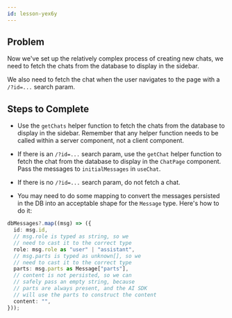 ```yaml
---
id: lesson-yex6y
---
```


## Problem

Now we've set up the relatively complex process of creating new chats, we need to fetch the chats from the database to display in the sidebar.

We also need to fetch the chat when the user navigates to the page with a `/?id=...` search param.

## Steps to Complete

- Use the `getChats` helper function to fetch the chats from the database to display in the sidebar. Remember that any helper function needs to be called within a server component, not a client component.

- If there is an `/?id=...` search param, use the `getChat` helper function to fetch the chat from the database to display in the `ChatPage` component. Pass the messages to `initialMessages` in `useChat`.

- If there is no `/?id=...` search param, do not fetch a chat.

- You may need to do some mapping to convert the messages persisted in the DB into an acceptable shape for the `Message` type. Here's how to do it:

```ts
dbMessages?.map((msg) => ({
  id: msg.id,
  // msg.role is typed as string, so we
  // need to cast it to the correct type
  role: msg.role as "user" | "assistant",
  // msg.parts is typed as unknown[], so we
  // need to cast it to the correct type
  parts: msg.parts as Message["parts"],
  // content is not persisted, so we can
  // safely pass an empty string, because
  // parts are always present, and the AI SDK
  // will use the parts to construct the content
  content: "",
}));
```
